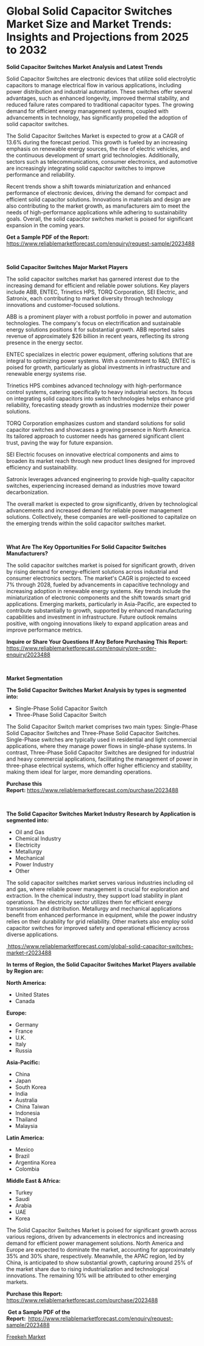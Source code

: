 <p><h1>Global Solid Capacitor Switches Market Size and Market Trends: Insights and Projections from 2025 to 2032</h1></p><p><strong>Solid Capacitor Switches Market Analysis and Latest Trends</strong></p>
<p><p>Solid Capacitor Switches are electronic devices that utilize solid electrolytic capacitors to manage electrical flow in various applications, including power distribution and industrial automation. These switches offer several advantages, such as enhanced longevity, improved thermal stability, and reduced failure rates compared to traditional capacitor types. The growing demand for efficient energy management systems, coupled with advancements in technology, has significantly propelled the adoption of solid capacitor switches.</p><p>The Solid Capacitor Switches Market is expected to grow at a CAGR of 13.6% during the forecast period. This growth is fueled by an increasing emphasis on renewable energy sources, the rise of electric vehicles, and the continuous development of smart grid technologies. Additionally, sectors such as telecommunications, consumer electronics, and automotive are increasingly integrating solid capacitor switches to improve performance and reliability.</p><p>Recent trends show a shift towards miniaturization and enhanced performance of electronic devices, driving the demand for compact and efficient solid capacitor solutions. Innovations in materials and design are also contributing to the market growth, as manufacturers aim to meet the needs of high-performance applications while adhering to sustainability goals. Overall, the solid capacitor switches market is poised for significant expansion in the coming years.</p></p>
<p><strong>Get a Sample PDF of the Report:&nbsp;</strong> <a href="https://www.reliablemarketforecast.com/enquiry/request-sample/2023488?utm_campaign=3530&utm_medium=2&utm_source=Github&utm_content=ia&utm_term=29032025&utm_id=solid-capacitor-switches">https://www.reliablemarketforecast.com/enquiry/request-sample/2023488</a></p>
<p>&nbsp;</p>
<p><strong>Solid Capacitor Switches Major Market Players</strong></p>
<p><p>The solid capacitor switches market has garnered interest due to the increasing demand for efficient and reliable power solutions. Key players include ABB, ENTEC, Trinetics HPS, TORQ Corporation, SEI Electric, and Satronix, each contributing to market diversity through technology innovations and customer-focused solutions.</p><p>ABB is a prominent player with a robust portfolio in power and automation technologies. The company's focus on electrification and sustainable energy solutions positions it for substantial growth. ABB reported sales revenue of approximately $26 billion in recent years, reflecting its strong presence in the energy sector.</p><p>ENTEC specializes in electric power equipment, offering solutions that are integral to optimizing power systems. With a commitment to R&D, ENTEC is poised for growth, particularly as global investments in infrastructure and renewable energy systems rise.</p><p>Trinetics HPS combines advanced technology with high-performance control systems, catering specifically to heavy industrial sectors. Its focus on integrating solid capacitors into switch technologies helps enhance grid reliability, forecasting steady growth as industries modernize their power solutions.</p><p>TORQ Corporation emphasizes custom and standard solutions for solid capacitor switches and showcases a growing presence in North America. Its tailored approach to customer needs has garnered significant client trust, paving the way for future expansion.</p><p>SEI Electric focuses on innovative electrical components and aims to broaden its market reach through new product lines designed for improved efficiency and sustainability.</p><p>Satronix leverages advanced engineering to provide high-quality capacitor switches, experiencing increased demand as industries move toward decarbonization.</p><p>The overall market is expected to grow significantly, driven by technological advancements and increased demand for reliable power management solutions. Collectively, these companies are well-positioned to capitalize on the emerging trends within the solid capacitor switches market.</p></p>
<p>&nbsp;</p>
<p><strong>What Are The Key Opportunities For Solid Capacitor Switches Manufacturers?</strong></p>
<p><p>The solid capacitor switches market is poised for significant growth, driven by rising demand for energy-efficient solutions across industrial and consumer electronics sectors. The market's CAGR is projected to exceed 7% through 2028, fueled by advancements in capacitive technology and increasing adoption in renewable energy systems. Key trends include the miniaturization of electronic components and the shift towards smart grid applications. Emerging markets, particularly in Asia-Pacific, are expected to contribute substantially to growth, supported by enhanced manufacturing capabilities and investment in infrastructure. Future outlook remains positive, with ongoing innovations likely to expand application areas and improve performance metrics.</p></p>
<p><strong>Inquire or Share Your Questions If Any Before Purchasing This Report:</strong> <a href="https://www.reliablemarketforecast.com/enquiry/pre-order-enquiry/2023488?utm_campaign=3530&utm_medium=2&utm_source=Github&utm_content=ia&utm_term=29032025&utm_id=solid-capacitor-switches">https://www.reliablemarketforecast.com/enquiry/pre-order-enquiry/2023488</a></p>
<p>&nbsp;</p>
<p><strong>Market Segmentation</strong></p>
<p><strong>The Solid Capacitor Switches Market Analysis by types is segmented into:</strong></p>
<p><ul><li>Single-Phase Solid Capacitor Switch</li><li>Three-Phase Solid Capacitor Switch</li></ul></p>
<p><p>The Solid Capacitor Switch market comprises two main types: Single-Phase Solid Capacitor Switches and Three-Phase Solid Capacitor Switches. Single-Phase switches are typically used in residential and light commercial applications, where they manage power flows in single-phase systems. In contrast, Three-Phase Solid Capacitor Switches are designed for industrial and heavy commercial applications, facilitating the management of power in three-phase electrical systems, which offer higher efficiency and stability, making them ideal for larger, more demanding operations.</p></p>
<p><strong>Purchase this Report:&nbsp;</strong><a href="https://www.reliablemarketforecast.com/purchase/2023488?utm_campaign=3530&utm_medium=2&utm_source=Github&utm_content=ia&utm_term=29032025&utm_id=solid-capacitor-switches">https://www.reliablemarketforecast.com/purchase/2023488</a></p>
<p>&nbsp;</p>
<p><strong>The Solid Capacitor Switches Market Industry Research by Application is segmented into:</strong></p>
<p><ul><li>Oil and Gas</li><li>Chemical Industry</li><li>Electricity</li><li>Metallurgy</li><li>Mechanical</li><li>Power Industry</li><li>Other</li></ul></p>
<p><p>The solid capacitor switches market serves various industries including oil and gas, where reliable power management is crucial for exploration and extraction. In the chemical industry, they support load stability in plant operations. The electricity sector utilizes them for efficient energy transmission and distribution. Metallurgy and mechanical applications benefit from enhanced performance in equipment, while the power industry relies on their durability for grid reliability. Other markets also employ solid capacitor switches for improved safety and operational efficiency across diverse applications.</p></p>
<p><a href="https://www.reliablemarketforecast.com/global-solid-capacitor-switches-market-r2023488?utm_campaign=3530&utm_medium=2&utm_source=Github&utm_content=ia&utm_term=29032025&utm_id=solid-capacitor-switches">&nbsp;https://www.reliablemarketforecast.com/global-solid-capacitor-switches-market-r2023488</a></p>
<p><strong>In terms of Region, the Solid Capacitor Switches Market Players available by Region are:</strong></p>
<p>
    <p> <strong> North America: </strong>
        <ul>
            <li>United States</li>
            <li>Canada</li>
        </ul>
        </p> 
    <p> <strong> Europe: </strong>
        <ul>
            <li>Germany</li>
            <li>France</li>
            <li>U.K.</li>
            <li>Italy</li>
            <li>Russia</li>
        </ul>
        </p> 
    <p> <strong> Asia-Pacific: </strong>
        <ul>
            <li>China</li>
            <li>Japan</li>
            <li>South Korea</li>
            <li>India</li>
            <li>Australia</li>
            <li>China Taiwan</li>
            <li>Indonesia</li>
            <li>Thailand</li>
            <li>Malaysia</li>
        </ul>
        </p> 
    <p> <strong> Latin America: </strong>
        <ul>
            <li>Mexico</li>
            <li>Brazil</li>
            <li>Argentina Korea</li>
            <li>Colombia</li>
        </ul>
        </p> 
    <p> <strong> Middle East & Africa: </strong>
        <ul>
            <li>Turkey</li>
            <li>Saudi</li>
            <li>Arabia</li>
            <li>UAE</li>
            <li>Korea</li>
        </ul>
    </p>
    </p>
<p><p>The Solid Capacitor Switches Market is poised for significant growth across various regions, driven by advancements in electronics and increasing demand for efficient power management solutions. North America and Europe are expected to dominate the market, accounting for approximately 35% and 30% share, respectively. Meanwhile, the APAC region, led by China, is anticipated to show substantial growth, capturing around 25% of the market share due to rising industrialization and technological innovations. The remaining 10% will be attributed to other emerging markets.</p></p>
<p><strong>Purchase this Report: </strong><a href="https://www.reliablemarketforecast.com/purchase/2023488?utm_campaign=3530&utm_medium=2&utm_source=Github&utm_content=ia&utm_term=29032025&utm_id=solid-capacitor-switches">https://www.reliablemarketforecast.com/purchase/2023488</a></p>
<p>&nbsp;<strong>Get a Sample PDF of the Report:&nbsp;&nbsp;</strong><a href="https://www.reliablemarketforecast.com/enquiry/request-sample/2023488?utm_campaign=3530&utm_medium=2&utm_source=Github&utm_content=ia&utm_term=29032025&utm_id=solid-capacitor-switches">https://www.reliablemarketforecast.com/enquiry/request-sample/2023488</a></p>
<p><strong></strong></p>
<p><p><a href="https://github.com/signallaikun/Market-Research-Report-List-1/blob/main/freekeh-market.md?utm_campaign=3530&utm_medium=2&utm_source=Github&utm_content=ia&utm_term=29032025&utm_id=solid-capacitor-switches">Freekeh Market</a></p></p>